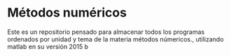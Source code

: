 # Métodos numéricos
Este es un repositorio pensado para almacenar todos los programas ordenados por unidad y tema de la materia métodos númericos., utilizando matlab en su versión 2015 b
